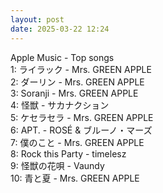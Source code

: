 ```yaml
---
layout: post
date: 2025-03-22 12:24
---
```


Apple Music - Top songs<br />
1: ライラック - Mrs. GREEN APPLE<br />
2: ダーリン - Mrs. GREEN APPLE<br />
3: Soranji - Mrs. GREEN APPLE<br />
4: 怪獣 - サカナクション<br />
5: ケセラセラ - Mrs. GREEN APPLE<br />
6: APT. - ROSÉ & ブルーノ・マーズ<br />
7: 僕のこと - Mrs. GREEN APPLE<br />
8: Rock this Party - timelesz<br />
9: 怪獣の花唄 - Vaundy<br />
10: 青と夏 - Mrs. GREEN APPLE<br />
